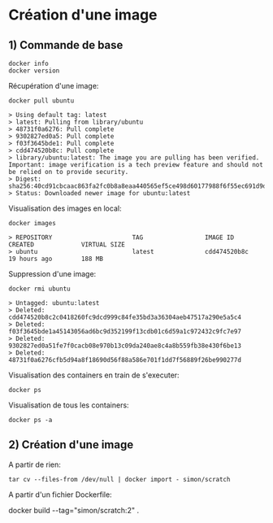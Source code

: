# Création d'une image

## 1) Commande de base

    docker info
    docker version

Récupération d'une image:

    docker pull ubuntu

    > Using default tag: latest
    > latest: Pulling from library/ubuntu
    > 48731f0a6276: Pull complete
    > 9302827ed0a5: Pull complete
    > f03f3645bde1: Pull complete
    > cdd474520b8c: Pull complete
    > library/ubuntu:latest: The image you are pulling has been verified. Important: image verification is a tech preview feature and should not be relied on to provide security.
    > Digest: sha256:40cd91cbcaac863fa2fc0b8a8eaa440565ef5ce498d60177988f6f55ec691d9d
    > Status: Downloaded newer image for ubuntu:latest

Visualisation des images en local:

    docker images

    > REPOSITORY                      TAG                 IMAGE ID            CREATED             VIRTUAL SIZE
    > ubuntu                          latest              cdd474520b8c        19 hours ago        188 MB

Suppression d'une image:

    docker rmi ubuntu

    > Untagged: ubuntu:latest
    > Deleted: cdd474520b8c2c0418260fc9dcd999c84fe35bd3a36304aeb47517a290e5a5c4
    > Deleted: f03f3645bde1a45143056ad6bc9d352199f13cdb01c6d59a1c972432c9fc7e97
    > Deleted: 9302827ed0a51fe7f0cacb08e970b13c09da240ae8c4a8b559fb38e430f6be13
    > Deleted: 48731f0a6276cfb5d94a8f18690d56f88a586e701f1dd7f56889f26be990277d

Visualisation des containers en train de s'executer:

    docker ps

Visualisation de tous les containers:

    docker ps -a

## 2) Création d'une image

A partir de rien:

    tar cv --files-from /dev/null | docker import - simon/scratch

A partir d'un fichier Dockerfile:

   docker build --tag="simon/scratch:2" .

